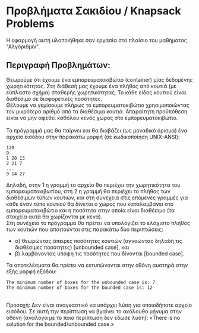 # Προβλήματα Σακιδίου / Knapsack Problems
Η εφαρμογή αυτή υλοποιήθηκε σαν εργασία στο πλαίσιο του μαθήματος "Αλγόριθμοι".

## Περιγραφή Προβλημάτων:
Θεωρούμε ότι έχουμε ένα εμπορευματοκιβώτιο (container) μίας δεδομένης χωρητικότητας. Στη διάθεσή μας έχουμε ένα πλήθος
από κουτιά (με εύπλαστο σχήμα) σταθερής χωρητικότητας. Το κάθε είδος κουτιού είναι διαθέσιμο σε διαφορετικές
ποσότητες. <br>
Θέλουμε να γεμίσουμε πλήρως το εμπορευματοκιβώτιο χρησιμοποιώντας τον μικρότερο αριθμό από τα διαθέσιμα κουτιά. 
Απαραίτητη προϋπόθεση είναι να μην αφεθεί καθόλου κενός χώρος στο εμπορευματοκιβώτιο. <br> <br>
Το πρόγραμμά μας θα παίρνει και θα διαβάζει (ως μοναδικό όρισμα) ένα αρχείο εισόδου στην
παρακάτω μορφή (σε κωδικοποίηση UNIX-ANSI): <br>
```
120
9
1 28 15
2 21 7
...
9 14 27
```

Δηλαδή, στην 1 η γραμμή το αρχείο θα περιέχει την χωρητικότητα του εμπορευματοκιβωτίου, στη 2 η
γραμμή θα περιέχει το πλήθος των διαθέσιμων τύπων κουτιών, και στη συνέχεια στις επόμενες
γραμμές για κάθε έναν τύπο κουτιού θα δίνεται ο χώρος που καταλαμβάνει στο
εμπορευματοκιβώτιο και η ποσότητα στην οποία είναι διαθέσιμο (τα στοιχεία αυτά θα χωρίζονται με
κενά). <br>
Στη συνέχεια το πρόγραμμα θα πρέπει να υπολογίζει το ελάχιστο πλήθος των κουτιών που
απαιτούνται στις παρακάτω δύο περιπτώσεις: 
* α) θεωρώντας άπειρες ποσότητες κουτιών (αγνοώντας δηλαδή τις διαθέσιμες ποσότητες)
[unbounded case], και
* β) λαμβάνοντας υπόψη τις ποσότητες που δίνονται [bounded case].

Τα αποτελέσματα θα πρέπει να εκτυπώνονται στην οθόνη αυστηρά στην εξής μορφή εξόδου: <br>
```
The minimum number of boxes for the unbounded case is: 7
The minimum number of boxes for the bounded case is: 12
```
<br>
Προσοχή: Δεν είναι αναγκαστικό να υπάρχει λύση για οποιοδήποτε αρχείο εισόδου. Σε αυτή την
περίπτωση να βγαίνει το ακόλουθο μήνυμα στην οθόνη (ανάλογα με το ποια περίπτωση δεν έδωσε
λύση): «There is no solution for the bounded/unbounded case.»

